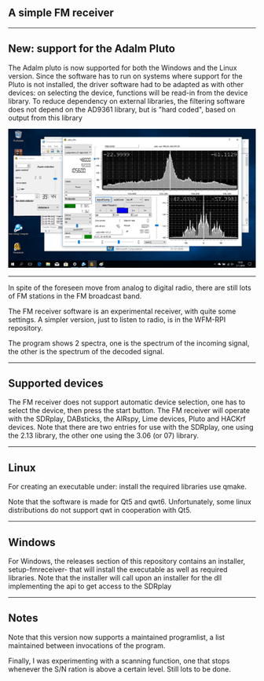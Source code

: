 
A simple FM receiver
-------------------

------------------------------------------------------------------------
New: support for the Adalm Pluto
------------------------------------------------------------------------

The Adalm pluto is now supported for both the Windows and the Linux version.
Since the software has to run on systems where support for the Pluto is
not installed, the driver software had to be adapted as with
other devices: on selecting the device, functions will be read-in from the
device library. To reduce dependency on external libraries, the filtering
software does not depend on the AD9361 library, but is "hard coded",
based on output from this library

![fm receiver](/fmreceiver.png?raw=true)

-------------------------------------------------------------------------

In spite of the foreseen move from analog to digital radio, there
are still lots of FM stations in the FM broadcast band.

The FM receiver software is an experimental receiver, with quite some settings.
A simpler version, just to listen to radio, is in the WFM-RPI repository.

The program shows 2 spectra, one is the spectrum of the incoming signal,
the other is the spectrum of the decoded signal.

-------------------------------------------------------------------------
Supported devices
-------------------------------------------------------------------------

The FM receiver does not support automatic device selection,
one has to select the device, then press the start button.
The FM receiver will operate with the SDRplay, DABsticks, the AIRspy,
Lime devices, Pluto and HACKrf devices. Note that there are two entries for use with the
SDRplay, one using the 2.13 library, the other one using the 3.06 (or 07)
library.

--------------------------------------------------------------------------------
Linux
--------------------------------------------------------------------------------
For creating an executable under: install the required libraries use qmake.

Note that the software is made for Qt5 and qwt6. Unfortunately, some
linux distributions do not support qwt in cooperation with Qt5.

-------------------------------------------------------------------------------
Windows
-------------------------------------------------------------------------------

For Windows, the releases section of this repository contains an installer, setup-fmreceiver-  that will
install the executable as well as required libraries. Note that the installer will call upon
an installer for the dll implementing the api to get access to the SDRplay

------------------------------------------------------------------------------
Notes
------------------------------------------------------------------------------

Note that this version now supports a maintained programlist,
a list maintained between invocations of the program.

Finally, I was experimenting with a scanning function, one that stops
whenever the S/N ration is above a certain level. Still lots to be done.


